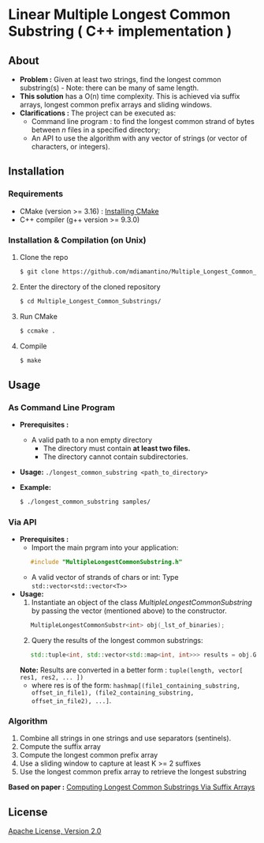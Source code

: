# Linear Multiple Longest Common Substring ( C++ implementation )

## About

* **Problem :** Given at least two strings, find the longest common substring(s) - Note: there can be many of same
  length.
* **This solution** has a O(n) time complexity. This is achieved via suffix arrays, longest common prefix arrays and
  sliding windows.
* **Clarifications :** The project can be executed as:
    * Command line program : to find the longest common strand of bytes between *n* files in a specified directory;
    * An API to use the algorithm with any vector of strings (or vector of characters, or integers).

## Installation

### Requirements

* CMake (version >= 3.16) : [Installing CMake](https://cmake.org/install/)
* C++ compiler (g++ version >= 9.3.0)

### Installation & Compilation (on Unix)

1. Clone the repo
   ```sh
   $ git clone https://github.com/mdiamantino/Multiple_Longest_Common_Substrings.git
   ```
2. Enter the directory of the cloned repository
   ```sh
   $ cd Multiple_Longest_Common_Substrings/
   ```
3. Run CMake
   ```sh
   $ ccmake . 
   ```
4. Compile
   ```sh
   $ make
   ```

## Usage

### As Command Line Program

* **Prerequisites :**
    * A valid path to a non empty directory
        * The directory must contain **at least two files.**
        * The directory cannot contain subdirectories.

* **Usage:** `./longest_common_substring <path_to_directory>`
* **Example:**
   ```sh
   $ ./longest_common_substring samples/
   ```

### Via API

* **Prerequisites :**
    * Import the main prgram into your application:
    ```c++
       #include "MultipleLongestCommonSubstring.h"
    ```
    * A valid vector of strands of chars or int:
      Type `std::vector<std::vector<T>>`
* **Usage:**
    1. Instantiate an object of the class *MultipleLongestCommonSubstring* by passing the vector (mentioned above) to
       the constructor.
    ```c++
       MultipleLongestCommonSubstr<int> obj(_lst_of_binaries);
    ```
    2. Query the results of the longest common substrings:
    ```c++
       std::tuple<int, std::vector<std::map<int, int>>> results = obj.GetResultsStats();
    ```
  **Note:** Results are converted in a better form : `tuple(length, vector[ res1, res2, ... ])` 
   * where res is of the form: `hashmap[(file1_containing_substring, offset_in_file1), (file2_containing_substring, offset_in_file2), ...]`.

### Algorithm
1. Combine all strings in one strings and use separators (sentinels).
2. Compute the suffix array
3. Compute the longest common prefix array
4. Use a sliding window to capture at least K >= 2 suffixes
5. Use the longest common prefix array to retrieve the longest substring

**Based on paper :** [Computing Longest Common Substrings Via Suffix Arrays](https://link.springer.com/chapter/10.1007/978-3-540-79709-8_10)

## License

[Apache License, Version 2.0](https://github.com/mdiamantino/Multiple_Longest_Common_Substrings/blob/master/LICENSE)
